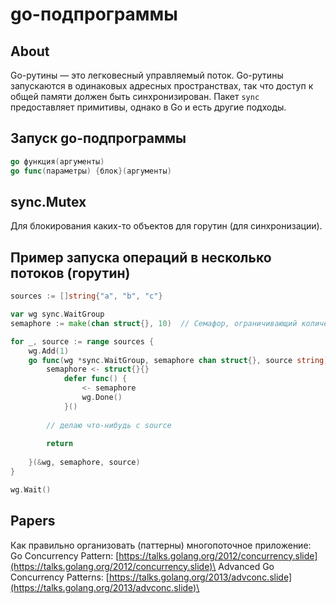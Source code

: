 # go-подпрограммы

## About

Go-рутины — это легковесный управляемый поток. Go-рутины запускаются в одинаковых адресных пространствах, так что доступ к общей памяти должен быть синхронизирован. Пакет `sync` предоставляет примитивы, однако в Go и есть другие подходы.

## Запуск go-подпрограммы

```go
go функция(аргументы)
go func(параметры) {блок}(аргументы)
```

## sync.Mutex

Для блокирования каких-то объектов для горутин (для синхронизации).

## Пример запуска операций в несколько потоков (горутин)

```go
sources := []string{"a", "b", "c"}

var wg sync.WaitGroup
semaphore := make(chan struct{}, 10)  // Семафор, ограничивающий количество потоков

for _, source := range sources {
    wg.Add(1)
    go func(wg *sync.WaitGroup, semaphore chan struct{}, source string) {
        semaphore <- struct{}{}
     		defer func() {
     		    <- semaphore
     		    wg.Done()
     		}()
     
        // делаю что-нибудь c source
     
        return
        
    }(&wg, semaphore, source)
}

wg.Wait()
```

## Papers

Как правильно организовать (паттерны) многопоточное приложение:\
Go Concurrency Pattern: [https://talks.golang.org/2012/concurrency.slide](https://talks.golang.org/2012/concurrency.slide)\
Advanced Go Concurrency Patterns: [https://talks.golang.org/2013/advconc.slide](https://talks.golang.org/2013/advconc.slide)\
